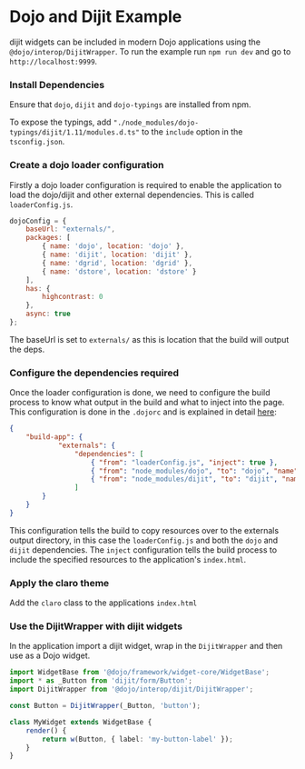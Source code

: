 # Dojo and Dijit Example

dijit widgets can be included in modern Dojo applications using the `@dojo/interop/DijitWrapper`. To run the example run `npm run dev` and go to `http://localhost:9999`.

### Install Dependencies

Ensure that `dojo`, `dijit` and `dojo-typings` are installed from npm.

To expose the typings, add `"./node_modules/dojo-typings/dijit/1.11/modules.d.ts"` to the `include` option in the `tsconfig.json`.

### Create a dojo loader configuration

Firstly a dojo loader configuration is required to enable the application to load the dojo/dijit and other external dependencies. This is called `loaderConfig.js`.

```js
dojoConfig = {
    baseUrl: "externals/",
    packages: [
        { name: 'dojo', location: 'dojo' },
        { name: 'dijit', location: 'dijit' },
        { name: 'dgrid', location: 'dgrid' },
        { name: 'dstore', location: 'dstore' }
    ],
    has: {
        highcontrast: 0
    },
    async: true
};
```

The baseUrl is set to `externals/` as this is location that the build will output the deps.

### Configure the dependencies required

Once the loader configuration is done, we need to configure the build process to know what output in the build and what to inject into the page. This configuration is done in the `.dojorc` and is explained in detail [here](https://github.com/dojo/cli-build-app#externals-object):

```json
{
	"build-app": {
			"externals": {
				"dependencies": [
					{ "from": "loaderConfig.js", "inject": true },
					{ "from": "node_modules/dojo", "to": "dojo", "name": "dojo", "inject": "dojo.js", "type": "umd" },
					{ "from": "node_modules/dijit", "to": "dijit", "name": "dijit", "inject": "themes/claro/claro.css", "type": "umd" }
				]
		}
	}
}
```

This configuration tells the build to copy resources over to the externals output directory, in this case the `loaderConfig.js` and both the `dojo` and `dijit` dependencies. The `inject` configuration tells the build process to include the specified resources to the application's `index.html`.

### Apply the claro theme

Add the `claro` class to the applications `index.html`

### Use the DijitWrapper with dijit widgets

In the application import a dijit widget, wrap in the `DijitWrapper` and then use as a Dojo widget.

```ts
import WidgetBase from '@dojo/framework/widget-core/WidgetBase';
import * as _Button from 'dijit/form/Button';
import DijitWrapper from '@dojo/interop/dijit/DijitWrapper';

const Button = DijitWrapper(_Button, 'button');

class MyWidget extends WidgetBase {
	render() {
		return w(Button, { label: 'my-button-label' });
	}
}
```
